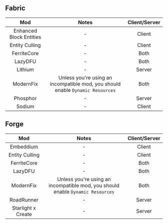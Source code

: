 ## Fabric
| Mod | Notes | Client/Server |
|:---:|:---:|:---:|
| Enhanced Block Entities | - | Client |
| Entity Culling | - | Client |
| FerriteCore | - | Both |
| LazyDFU | - | Both |
| Lithium | - | Server |
| ModernFix | Unless you're using an incompatible mod, you should enable `Dynamic Resources` | Both |
| Phosphor | - | Server |
| Sodium | - | Client |

## Forge
| Mod | Notes | Client/Server |
|:---:|:---:|:---:|
| Embeddium | - | Client |
| Entity Culling | - | Client |
| FerriteCore | - | Both |
| LazyDFU | - | Both |
| ModernFix | Unless you're using an incompatible mod, you should enable `Dynamic Resources` | Both |
| RoadRunner | - | Server |
| Starlight x Create | - | Server |
